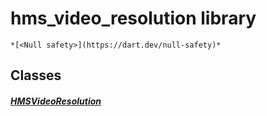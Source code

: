 


# hms_video_resolution library






    *[<Null safety>](https://dart.dev/null-safety)*





## Classes

##### [HMSVideoResolution](../model_hms_video_resolution/HMSVideoResolution-class.md)



 















